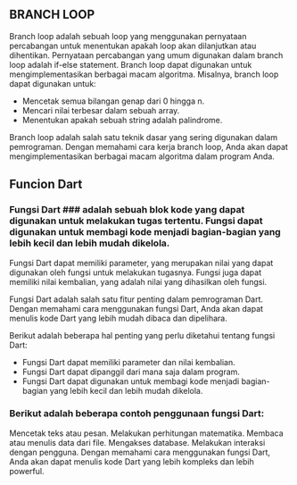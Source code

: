 ## BRANCH LOOP ##

Branch loop adalah sebuah loop yang menggunakan pernyataan percabangan untuk menentukan apakah loop akan dilanjutkan atau dihentikan. Pernyataan percabangan yang umum digunakan dalam branch loop adalah if-else statement.
Branch loop dapat digunakan untuk mengimplementasikan berbagai macam algoritma. Misalnya, branch loop dapat digunakan untuk:
- Mencetak semua bilangan genap dari 0 hingga n.
- Mencari nilai terbesar dalam sebuah array.
- Menentukan apakah sebuah string adalah palindrome.

Branch loop adalah salah satu teknik dasar yang sering digunakan dalam pemrograman. Dengan memahami cara kerja branch loop, Anda akan dapat mengimplementasikan berbagai macam algoritma dalam program Anda.

## Funcion Dart ##


### Fungsi Dart ###  adalah sebuah blok kode yang dapat digunakan untuk melakukan tugas tertentu. Fungsi dapat digunakan untuk membagi kode menjadi bagian-bagian yang lebih kecil dan lebih mudah dikelola.
Fungsi Dart dapat memiliki parameter, yang merupakan nilai yang dapat digunakan oleh fungsi untuk melakukan tugasnya. Fungsi juga dapat memiliki nilai kembalian, yang adalah nilai yang dihasilkan oleh fungsi.

Fungsi Dart adalah salah satu fitur penting dalam pemrograman Dart. Dengan memahami cara menggunakan fungsi Dart, Anda akan dapat menulis kode Dart yang lebih mudah dibaca dan dipelihara.

Berikut adalah beberapa hal penting yang perlu diketahui tentang fungsi Dart:

- Fungsi Dart dapat memiliki parameter dan nilai kembalian.
- Fungsi Dart dapat dipanggil dari mana saja dalam program.
- Fungsi Dart dapat digunakan untuk membagi kode menjadi bagian-bagian yang lebih kecil dan lebih mudah dikelola.
### Berikut adalah beberapa contoh penggunaan fungsi Dart: ###

Mencetak teks atau pesan.
Melakukan perhitungan matematika.
Membaca atau menulis data dari file.
Mengakses database.
Melakukan interaksi dengan pengguna.
Dengan memahami cara menggunakan fungsi Dart, Anda akan dapat menulis kode Dart yang lebih kompleks dan lebih powerful.
